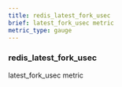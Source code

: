 ```yaml
---
title: redis_latest_fork_usec
brief: latest_fork_usec metric
metric_type: gauge
---
```

### redis_latest_fork_usec

latest_fork_usec metric